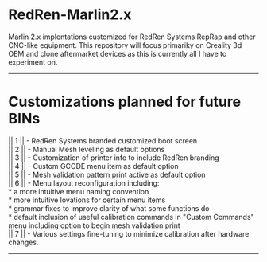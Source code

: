 # RedRen-Marlin2.x
Marlin 2.x implentations customized for RedRen Systems RepRap and other CNC-like equipment. This repository will focus primariky on Creality 3d OEM and clone aftermarket devices as this is currently all I have to experiment on. 
___________________________________________________________________________________________________________________________________________________________________
# Customizations planned for future BINs 
 || 1 || - RedRen Systems branded customized boot screen <br>
 || 2 || - Manual Mesh leveling as default options <br>
 || 3 || - Customization of printer info to include RedRen branding <br> 
 || 4 || - Custom GCODE menu item as default option <br>
 || 5 || - Mesh validation pattern print active as default option <br>
 || 6 || - Menu layout reconfiguration including: <br>
            * a more intuitive menu naming convention <br>
            * more intuitive lovations for certain menu items <br> 
            * grammar fixes to improve clarity of what some functions do <br>
            * default inclusion of useful calibration commands in "Custom Commands" menu including option to begin mesh validation print <br>
 || 7 || - Various settings fine-tuning to minimize calibration after hardware changes.  <br>

____________________________________________________________________________________________________________________________________________________________________
